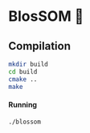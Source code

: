 # BlosSOM :blossom:

## Compilation
```sh
mkdir build
cd build
cmake ..
make
```

#### Running
```sh
./blossom
```